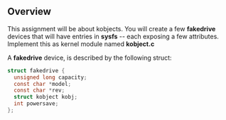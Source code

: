 ## Overview

This assignment will be about kobjects. You will create a few **fakedrive** devices that will have entries in **sysfs** -- each exposing a few
attributes. Implement this as kernel module named **kobject.c** <br />

A **fakedrive** device, is described by the following struct: <br />

```c
struct fakedrive {
  unsigned long capacity;
  const char *model;
  const char *rev;
  struct kobject kobj;
  int powersave;
};
```

